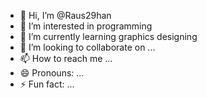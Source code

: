 - 👋 Hi, I’m @Raus29han
- 👀 I’m interested in programming
- 🌱 I’m currently learning graphics designing
- 💞️ I’m looking to collaborate on ...
- 📫 How to reach me ...
- 😄 Pronouns: ...
- ⚡ Fun fact: ...

<!---
Raus29han/Raus29han is a ✨ special ✨ repository because its `README.md` (this file) appears on your GitHub profile.
You can click the Preview link to take a look at your changes.
--->
